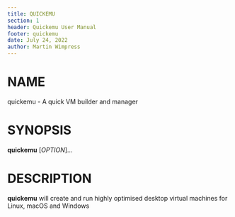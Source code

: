 ```yaml
---
title: QUICKEMU
section: 1
header: Quickemu User Manual
footer: quickemu
date: July 24, 2022
author: Martin Wimpress
---
```


# NAME

quickemu - A quick VM builder and manager

# SYNOPSIS

**quickemu** [*OPTION*]...

# DESCRIPTION

**quickemu** will create and run highly optimised desktop virtual machines for Linux,
macOS and Windows
